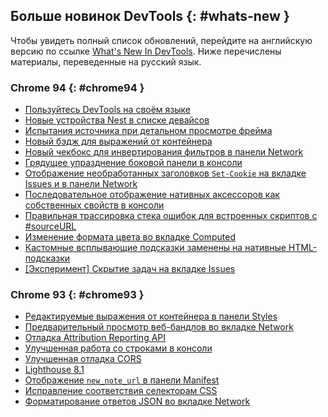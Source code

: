 ## Больше новинок DevTools {: #whats-new }

Чтобы увидеть полный список обновлений,  перейдите на английскую версию по ссылке 
<a href="/tags/new-in-devtools/" translate="no">What's New In DevTools</a>. Ниже перечислены материалы, переведенные на русский язык.


### Chrome 94 {: #chrome94 }

* [Пользуйтесь DevTools на своём языке](/ru/blog/new-in-devtools-94/#localized)
* [Новые устройства Nest в списке девайсов](/ru/blog/new-in-devtools-94/#nest-hub)
* [Испытания источника при детальном просмотре фрейма](/ru/blog/new-in-devtools-94/#origin-trials)
* [Новый бэдж для выражений от контейнера](/ru/blog/new-in-devtools-94/#container-queries)
* [Новый чекбокс для инвертирования фильтров в панели Network](/ru/blog/new-in-devtools-94/#nvert-network-filter)
* [Грядущее упразднение боковой панели в консоли](/ru/blog/new-in-devtools-94/#deprecated)
* [Отображение необработанных заголовков `Set-Cookie` на вкладке Issues и в панели Network](/ru/blog/new-in-devtools-94/#raw-cookies)
* [Последовательное отображение нативных аксессоров как собственных свойств в консоли](/ru/blog/new-in-devtools-94/#native-accessors)
* [Правильная трассировка стека ошибок для встроенных скриптов с #sourceURL](/ru/blog/new-in-devtools-94/#inline-script)
* [Изменение формата цвета во вкладке Computed](/ru/blog/new-in-devtools-94/#color-unit)
* [Кастомные всплывающие подсказки заменены на нативные HTML-подсказки](/ru/blog/new-in-devtools-94/#tooltip)
* [[Эксперимент] Скрытие задач на вкладке Issues](/ru/blog/new-in-devtools-94/#hide-issues)


### Chrome 93 {: #chrome93 }

* [Редактируемые выражения от контейнера в панели Styles](/ru/blog/new-in-devtools-93/#container-queries)
* [Предварительный просмотр веб-бандлов во вкладке Network](/ru/blog/new-in-devtools-93/#web-bundle)
* [Отладка Attribution Reporting API](/ru/blog/new-in-devtools-93/#attribution-reporting)
* [Улучшенная работа со строками в консоли](/ru/blog/new-in-devtools-93/#string)
* [Улучшенная отладка CORS](/ru/blog/new-in-devtools-93/#cors)
* [Lighthouse 8.1](/ru/blog/new-in-devtools-93/#lighthouse)
* [Отображение `new_note_url` в панели Manifest](/ru/blog/new-in-devtools-93/#new-note-url)
* [Исправление соответствия селекторам CSS](/ru/blog/new-in-devtools-93/#matching-selectors)
* [Форматирование ответов JSON во вкладке Network](/ru/blog/new-in-devtools-93/#pretty-print-json)
